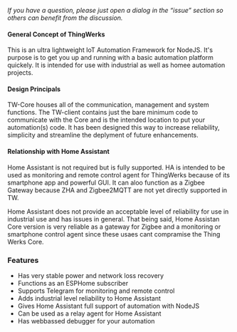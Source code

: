 *If you have a question, please just open a dialog in the “issue” section so others can benefit from the discussion.*

#### General Concept of ThingWerks
This is an ultra lightweight IoT Automation Framework for NodeJS. It's purpose is to get you up and running with a basic automation platform quickely. It is intended for use with industrial as well as homee automation projects. 

#### Design Principals
TW-Core houses all of the communication, management and system functions. The TW-client contains just the bare minimum code to communicate with the Core and is the intended location to put your automation(s) code. It has been designed this way to increase reliability, simplicity and streamline the deplyment of future enhancements. 

#### Relationship with Home Assistant

Home Assistant is not required but is fully supported. HA is intended to be used as monitoring and remote control agent for ThingWerks because of its smartphone app and powerful GUI. It can aloo function as a Zigbee Gateway because ZHA and Zigbee2MQTT are not yet directly supported in TW. 

Home Assistant does not provide an acceptable level of reliability for use in industrial use and has issues in general. That being said, Home Assistan Core version is very reliable as a gateway for Zigbee and a monitoring or smartphone control agent since these usaes cant compramise the Thing Werks Core.


### Features
* Has very stable power and network loss recovery 
* Functions as an ESPHome subscriber
* Supports Telegram for monitoring and remote control
* Adds industrial level reliability to Home Assistant
* Gives Home Assistant full support of automation with NodeJS
* Can be used as a relay agent for Home Assistant
* Has webbassed debugger for your automation
